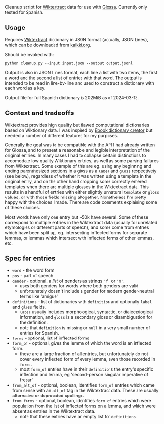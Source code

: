 Cleanup script for [Wiktextract](https://github.com/tatuylonen/wiktextract) data for use with [Glossa](https://github.com/herschelrs/glossa-frontend). Currently only tested for Spanish.
## Usage
Requires [Wiktextract](https://github.com/tatuylonen/wiktextract) dictionary in JSON format (actually, JSON Lines), which can be downloaded from [kaikki.org](https://kaikki.org/).

Should be invoked with:
```
python cleanup.py --input input.json --output output.jsonl
```
Output is also in JSON Lines format, each line a list with two items, the first a word and the second a list of entries with that word. The output is intended to be read in line-by-line and used to construct a dictionary with each word as a key.

Output file for full Spanish dictionary is 202MiB as of 2024-03-13.

## Context and tradeoffs
Wiktextract provides high quality but flawed computational dictionaries based on Wiktionary data. I was inspired by [Ebook dictionary creator](https://github.com/Vuizur/ebook_dictionary_creator) but needed a number of different features for my purposes. 

Generally the goal was to be compatible with the API I had already written for Glossa, and to present a reasonable and legible interpretation of the original entries. In many cases I had to collapse certain distinctions to accomodate low quality Wiktionary entries, as well as some parsing failures from Wiktextract. Some example of this are eg. using any beginning and ending parenthesized sections in a gloss as a `label` and `gloss` respectively (see below), regardless of whether it was written using a template in the original entry, and on the other hand dropping some correctly entered templates when there are multiple glosses in the Wiktextract data. This results in a handful of entries with either slightly unnatural `template` or `gloss` values, or with those fields missing altogether. Nonetheless I'm pretty happy with the choices I made. There are code comments explaining some of these choices. 

Most words have only one entry but ~50k have several. Some of these correspond to multiple entries in the Wiktextract data (usually for unrelated etymologies or different parts of speech), and some come from entries which have been split up, eg. intersecting inflected forms for separate lemmas, or lemmas which intersect with inflected forms of other lemmas, etc.

## Spec for entries
- `word` - the word form
- `pos` - part of speech
- `gender` - optional, a *list* of genders as strings `'f'` or `'m'`. 
    - uses both genders for words where both genders are valid
    - unfortunately doesn't include a gender for modern gender-neutral terms like 'amigue'
- `definitions` - list of dictionaries with `definition` and optionally `label` and `gloss` fields. 
    - `label` usually includes morphological, syntactic, or dialectological information, and `gloss` is a secondary gloss or disambiguation for the definition.
    - note that `definition` is missing or `null` in a very small number of entries for Spanish.
- `forms` - optional, list of inflected forms
- `form_of` - optional, gives the lemma of which the word is an inflected form.
    - these are a large fraction of all entries, but unfortunately do not cover every inflected form of every lemma, even those recorded in `forms`.
	- most `form_of` entries have in their `definition`s the entry's specific inflection and lemma, eg 'second-person singular imperative of fresar'
- `from_alt_of` - optional, boolean, identifies `form_of` entries which came from sense with an `alt_of` tag in the Wiktextract data. These are usually alternative or deprecated spellings.
- `from_forms` - optional, boolean, identifies `form_of` entries which were population from the list of inflected forms on a lemma, and which were absent as entries in the Wiktextract data.
    - note that these entries have an empty list for `definitions`